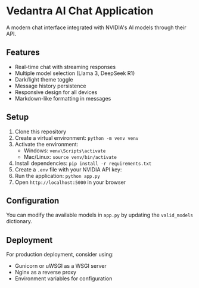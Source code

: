 # Vedantra AI Chat Application

A modern chat interface integrated with NVIDIA's AI models through their API.

## Features

- Real-time chat with streaming responses
- Multiple model selection (Llama 3, DeepSeek R1)
- Dark/light theme toggle
- Message history persistence
- Responsive design for all devices
- Markdown-like formatting in messages

## Setup

1. Clone this repository
2. Create a virtual environment: `python -m venv venv`
3. Activate the environment:
   - Windows: `venv\Scripts\activate`
   - Mac/Linux: `source venv/bin/activate`
4. Install dependencies: `pip install -r requirements.txt`
5. Create a `.env` file with your NVIDIA API key:
6. Run the application: `python app.py`
7. Open `http://localhost:5000` in your browser

## Configuration

You can modify the available models in `app.py` by updating the `valid_models` dictionary.

## Deployment

For production deployment, consider using:
- Gunicorn or uWSGI as a WSGI server
- Nginx as a reverse proxy
- Environment variables for configuration